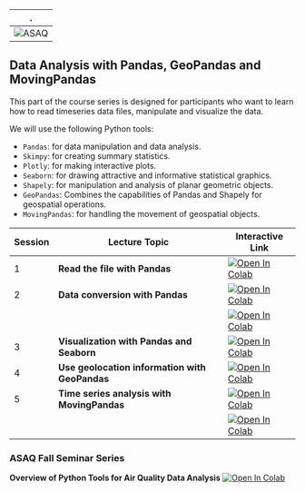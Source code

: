 | . |
| - |
| ![ASAQ](https://www.iybssd2022.org/wp-content/uploads/ASAQ.jpg) |


## Data Analysis with Pandas, GeoPandas and MovingPandas

This part of the course series is designed for participants who want to learn how to read timeseries data files, manipulate and visualize the data.

We will use the following Python tools:
- `Pandas`: for data manipulation and data analysis.
- `Skimpy`: for creating summary statistics.
- `Plotly`: for making interactive plots.
- `Seaborn`: for drawing attractive and informative statistical graphics.
- `Shapely`: for manipulation and analysis of planar geometric objects.
- `GeoPandas`: Combines the capabilities of Pandas and Shapely for geospatial operations.
- `MovingPandas`: for handling the movement of geospatial objects.



| Session | Lecture Topic | Interactive Link | 
|---|---|---|
| 1 | **Read the file with Pandas** | [![Open In Colab](https://colab.research.google.com/assets/colab-badge.svg)](https://colab.research.google.com/github/JulesKouatchou/asaq_py/blob/main/data_analysis/session_1_read_file.ipynb) |
| 2 | **Data conversion with Pandas**  | [![Open In Colab](https://colab.research.google.com/assets/colab-badge.svg)](https://colab.research.google.com/github/JulesKouatchou/asaq_py/blob/main/data_analysis/data_cleaning_conversion.ipynb) |
|   |                                  | [![Open In Colab](https://colab.research.google.com/assets/colab-badge.svg)](https://colab.research.google.com/github/JulesKouatchou/asaq_py/blob/main/data_analysis/session_2_data_conversion.ipynb) |
| 3 | **Visualization with Pandas and Seaborn**  | [![Open In Colab](https://colab.research.google.com/assets/colab-badge.svg)](https://colab.research.google.com/github/JulesKouatchou/asaq_py/blob/main/data_analysis/session_3_plot_seaborn.ipynb) |
| 4 | **Use geolocation information with GeoPandas** | [![Open In Colab](https://colab.research.google.com/assets/colab-badge.svg)](https://colab.research.google.com/github/JulesKouatchou/asaq_py/blob/main/data_analysis/session_54_analysis_geopandas.ipynb) |
| 5 | **Time series analysis with MovingPandas** | [![Open In Colab](https://colab.research.google.com/assets/colab-badge.svg)](https://colab.research.google.com/github/JulesKouatchou/asaq_py/blob/main/data_analysis/manipulate_CapeTown_data.ipynb) |
|   |                                            |  [![Open In Colab](https://colab.research.google.com/assets/colab-badge.svg)](https://colab.research.google.com/github/JulesKouatchou/asaq_py/blob/main/data_analysis/session_5_analysis_movingpandas.ipynb) |



### ASAQ Fall Seminar Series

 **Overview of Python Tools for Air Quality Data Analysis**  [![Open In Colab](https://colab.research.google.com/assets/colab-badge.svg)](https://colab.research.google.com/github/JulesKouatchou/asaq_py/blob/main/data_analysis/tutorial_python_tools.ipynb)

